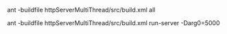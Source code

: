 ant -buildfile httpServerMultiThread/src/build.xml all

ant -buildfile httpServerMultiThread/src/build.xml run-server -Darg0=5000